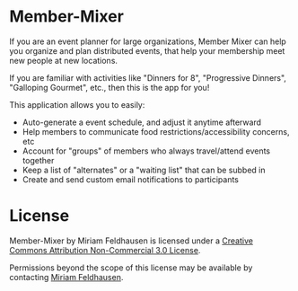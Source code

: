# Member-Mixer
If you are an event planner for large organizations, Member Mixer can help you organize and plan distributed events, that help your membership meet new people at new locations.

If you are familiar with activities like "Dinners for 8", "Progressive Dinners", "Galloping Gourmet", etc., then this is the app for you!

This application allows you to easily:
* Auto-generate a event schedule, and adjust it anytime afterward
* Help members to communicate food restrictions/accessibility concerns, etc
* Account for "groups" of members who always travel/attend events together
* Keep a list of "alternates" or a "waiting list" that can be subbed in
* Create and send custom email notifications to participants

# License
Member-Mixer by Miriam Feldhausen is licensed under a <a rel="license" href="http://creativecommons.org/licenses/by-nc/3.0/">Creative Commons Attribution Non-Commercial 3.0 License</a>. 

Permissions beyond the scope of this license may be available by contacting <a href="mailto:miriam.feldhausen@gmail.com?Subject=Member-Mixer%20License%20Inquiry">Miriam Feldhausen</a>.